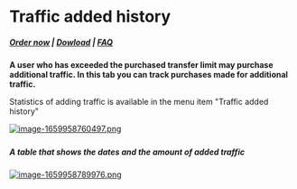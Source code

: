 # Traffic added history

#####  [Order now](https://panel.puqcloud.com/index.php?rp=/store/whmcs-module-mikrotik-vpn) | [Dowload](https://download.puqcloud.com/WHMCS/servers/PUQ_WHMCS-Mikrotik-VPN/) | [FAQ](https://faq.puqcloud.com/)

**A user who has exceeded the purchased transfer limit may purchase additional traffic. In this tab you can track purchases made for additional traffic.**

Statistics of adding traffic is available in the menu item "Traffic added history"

[![image-1659958760497.png](https://doc.puq.info/uploads/images/gallery/2022-08/scaled-1680-/image-1659958760497.png)](https://doc.puq.info/uploads/images/gallery/2022-08/image-1659958760497.png)

#####  

##### **A table that shows the dates and the amount of added traffic**

[![image-1659958789976.png](https://doc.puq.info/uploads/images/gallery/2022-08/scaled-1680-/image-1659958789976.png)](https://doc.puq.info/uploads/images/gallery/2022-08/image-1659958789976.png)